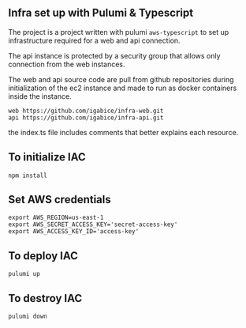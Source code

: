 ## Infra set up with Pulumi & Typescript

The project is a project written with pulumi `aws-typescript` to set up infrastructure required for a web and api connection.

The api instance is protected by a security group that allows only connection from the web instances.

The web and api source code are pull from github repositories during initialization of the ec2 instance and made to run as docker containers inside the instance. 

```
web https://github.com/igabice/infra-web.git
api https://github.com/igabice/infra-api.git 
```

the index.ts file includes comments that better explains each resource.
## To initialize IAC

```
npm install

```

## Set AWS credentials
```
export AWS_REGION=us-east-1
export AWS_SECRET_ACCESS_KEY='secret-access-key'
export AWS_ACCESS_KEY_ID='access-key'
```

## To deploy IAC
```
pulumi up
```


## To destroy IAC
```
pulumi down
```